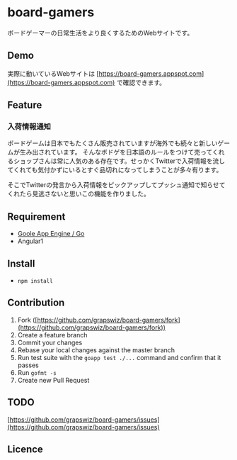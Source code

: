 # board-gamers

ボードゲーマーの日常生活をより良くするためのWebサイトです。

## Demo

実際に動いているWebサイトは [https://board-gamers.appspot.com](https://board-gamers.appspot.com) で確認できます。

## Feature

### 入荷情報通知

ボードゲームは日本でもたくさん販売されていますが海外でも続々と新しいゲームが生み出されています。
そんなボドゲを日本語のルールをつけて売ってくれるショップさんは常に人気のある存在です。せっかくTwitterで入荷情報を流してくれても気付かずにいるとすぐ品切れになってしまうことが多々有ります。

そこでTwitterの発言から入荷情報をピックアップしてプッシュ通知で知らせてくれたら見逃さないと思いこの機能を作りました。

## Requirement

- [Goole App Engine / Go](https://cloud.google.com/appengine/docs/go/)
- Angular1

## Install

- `npm install`

## Contribution

1. Fork ([https://github.com/grapswiz/board-gamers/fork](https://github.com/grapswiz/board-gamers/fork))
1. Create a feature branch
1. Commit your changes
1. Rebase your local changes against the master branch
1. Run test suite with the `goapp test ./...` command and confirm that it passes
1. Run `gofmt -s`
1. Create new Pull Request

## TODO

[https://github.com/grapswiz/board-gamers/issues](https://github.com/grapswiz/board-gamers/issues)

## Licence
